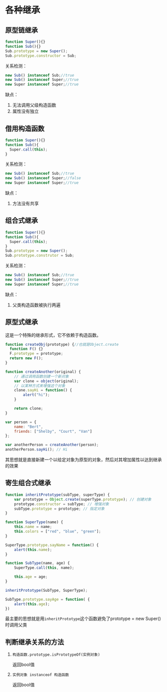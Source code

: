 # 各种继承
## 原型链继承
```js
function Super(){}
function Sub(){}
Sub.prototype = new Super();
Sub.prototype.constructor = Sub;
```

关系检测：

```js
new Sub() instanceof Sub;//true
new Sub() instanceof Super;//true
new Super instanceof Super;//true
```

缺点：

1. 无法调用父级构造函数
2. 属性没有独立

## 借用构造函数

```js
function Super(){}
function Sub(){
  Super.call(this);
}
```

关系检测：

```js
new Sub() instanceof Sub;//true
new Sub() instanceof Super;//false
new Super instanceof Super;//true
```

缺点：

1. 方法没有共享

## 组合式继承

```js
function Super(){}
function Sub(){
  Super.call(this);
}
Sub.prototype = new Super();
Sub.prototype.construtor = Sub;
```

关系检测：

```js
new Sub() instanceof Sub;//true
new Sub() instanceof Super;//true
new Super instanceof Super;//true
```

缺点：

1. 父类构造函数被执行两遍

## 原型式继承

这是一个特殊的继承形式，它不依赖于构造函数。

```js
function createObj(prototype) {//也就是Object.create
  function F() {}
  F.prototype = prototype;
  return new F();
}

function createAnother(original) {
    // 通过调用函数创建一个新对象
    var clone = object(original);  
    // 以某种方式来增强这个对象
    clone.sayHi = function() {
        alert("hi");
    }

    return clone;
}

var person = {
    name: "Bert",
    friends: ["Shelby", "Court", "Van"]
};

var anotherPerson = createAnother(person);
anotherPerson.sayHi(); // Hi
```

其思想就是直接新建一个以给定对象为原型的对象，然后对其增加属性以达到继承的效果

## 寄生组合式继承

```js
function inheritPrototype(subType, superType) {
    var prototype = Object.create(superType.prototype); // 创建对象
    prototype.constructor = subType; // 增强对象
    subType.prototype = prototype; // 指定对象
}

function SuperType(name) {
    this.name = name;
    this.colors = ["red", "blue", "green"];
}

SuperType.prototype.sayName = function() {
    alert(this.name);
}

function SubType(name, age) {
    SuperType.call(this, name);

    this.age = age;
}

inheritPrototype(SubType, SuperType);

SubType.prototype.sayAge = function( {
    alert(this.age);
})
```

最主要的思想就是用`inheritPrototype`这个函数避免了prototype = new Super()时调用父类

## 判断继承关系的方法

1. `构造函数.prototype.isPrototypeOf(实例对象)`

    返回bool值

2. `实例对象 instanceof 构造函数`

    返回bool值
